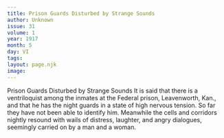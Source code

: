 ```yaml
---
title: Prison Guards Disturbed by Strange Sounds
author: Unknown
issue: 31
volume: 1
year: 1917
month: 5
day: VI
tags:
layout: page.njk
image:
---
```

Prison Guards Disturbed by Strange Sounds   It is said that there is a ventriloquist among the inmates at the Federal prison, Leavenworth, Kan., and that he has the night guards in a state of high nervous tension. So far they have not been able to identify him. Meanwhile the cells and corridors nightly resound with wails of distress, laughter, and angry dialogues, seemingly carried on by a man and a woman.   




